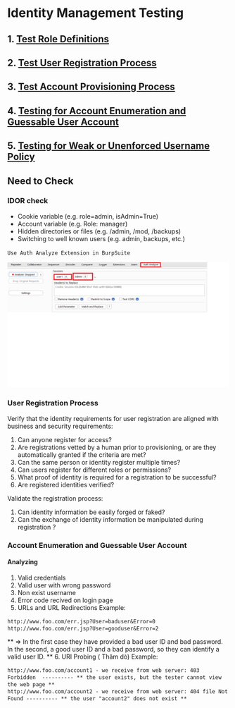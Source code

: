# Identity Management Testing
 
## 1. [Test Role Definitions](https://github.com/OWASP/wstg/blob/master/document/4-Web_Application_Security_Testing/03-Identity_Management_Testing/01-Test_Role_Definitions.md)

## 2. [Test User Registration Process](https://github.com/OWASP/wstg/blob/master/document/4-Web_Application_Security_Testing/03-Identity_Management_Testing/02-Test_User_Registration_Process.md)

## 3. [Test Account Provisioning Process](https://github.com/OWASP/wstg/blob/master/document/4-Web_Application_Security_Testing/03-Identity_Management_Testing/03-Test_Account_Provisioning_Process.md)

## 4. [Testing for Account Enumeration and Guessable User Account](https://github.com/OWASP/wstg/blob/master/document/4-Web_Application_Security_Testing/03-Identity_Management_Testing/04-Testing_for_Account_Enumeration_and_Guessable_User_Account.md)

## 5. [Testing for Weak or Unenforced Username Policy](https://github.com/OWASP/wstg/blob/master/document/4-Web_Application_Security_Testing/03-Identity_Management_Testing/05-Testing_for_Weak_or_Unenforced_Username_Policy.md)

## Need to Check

### IDOR check 

* Cookie variable (e.g. role=admin, isAdmin=True)
* Account variable (e.g. Role: manager)
* Hidden directories or files (e.g. /admin, /mod, /backups)
* Switching to well known users (e.g. admin, backups, etc.)
 
`Use Auth Analyze Extension in BurpSuite`

![Auth_Analyze](./img/Auth_analyze.png)

### User Registration Process

Verify that the identity requirements for user registration are aligned with business and security requirements:

1. Can anyone register for access?
2. Are registrations vetted by a human prior to provisioning, or are they automatically granted if the criteria are met?
3. Can the same person or identity register multiple times?
4. Can users register for different roles or permissions?
5. What proof of identity is required for a registration to be successful?
6. Are registered identities verified?

Validate the registration process:

1. Can identity information be easily forged or faked?
2. Can the exchange of identity information be manipulated during registration ?

### Account Enumeration and Guessable User Account
#### Analyzing 
1. Valid credentials
2. Valid user with wrong password
3. Non exist username 
4. Error code recived on login page
5. URLs and URL Redirections
Example:
```
http://www.foo.com/err.jsp?User=baduser&Error=0
http://www.foo.com/err.jsp?User=gooduser&Error=2
```
** => In the first case they have provided a bad user ID and bad password. In the second, a good user ID and a bad password, so they can identify a valid user ID. **
6. URI Probing ( Thăm dò)
Example:
```
http://www.foo.com/account1 - we receive from web server: 403 Forbidden  ---------- ** the user exists, but the tester cannot view the web page **
http://www.foo.com/account2 - we receive from web server: 404 file Not Found ---------- ** the user "account2" does not exist **
```
